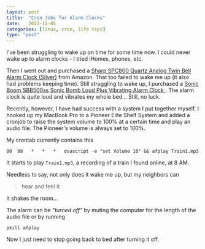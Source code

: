 ```yaml
---
layout: post
title:  "Cron Jobs for Alarm Clocks"
date:   2013-12-05
categories: [linux, cron, life tips]
type: "post"
---
```


I've been struggling to wake up on time for some time now. I could never wake up to alarm clocks - I tried iHomes, phones, etc. 

Then I went out and purchased a [Sharp SPC800 Quartz Analog Twin Bell Alarm Clock (Silver)](http://www.amazon.com/gp/product/B004ZKXY7C/ref=oh_details_o03_s00_i00?ie=UTF8&psc=1) from Amazon. That too failed to wake me up (it also had problems keeping time). Still struggling to wake up, I purchased a [Sonic Boom SBB500ss Sonic Bomb Loud Plus Vibrating Alarm Clock ](http://www.amazon.com/gp/product/B000OOWZUK/ref=oh_details_o02_s00_i00?ie=UTF8&psc=1). The alarm clock is quite loud and vibrates my whole bed... Still, no luck.

Recently, however, I have had success with a system I put together myself. I hooked up my MacBook Pro to a Pioneer Elite Shelf System and added a cronjob to raise the system volume to 100% at a certain time and play an audio file. The Pioneer's volume is always set to 100%.

My crontab currently contains this 

    00  08   *   *   *   osascript -e "set Volume 10" && afplay Train1.mp3
    

It starts to play `Train1.mp3`, a recording of a train I found online, at 8 AM.

Needless to say, not only does it wake me up, but my neighbors can

> hear and feel it

It shakes the room...

The alarm can be _"turned off"_ by muting the computer for the length of the audio file or by running 

    pkill afplay
    
Now I just need to stop going back to bed after turning it off.